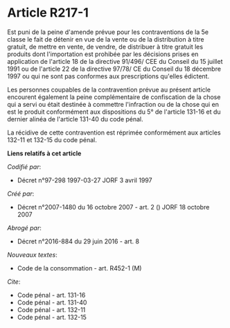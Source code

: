 # Article R217-1

Est puni de la peine d'amende prévue pour les contraventions de la 5e classe le fait de détenir en vue de la vente ou de la
distribution à titre gratuit, de mettre en vente, de vendre, de distribuer à titre gratuit les produits dont l'importation
est prohibée par les décisions prises en application de l'article 18 de la directive 91/496/ CEE du Conseil du 15 juillet
1991 ou de l'article 22 de la directive 97/78/ CE du Conseil du 18 décembre 1997 ou qui ne sont pas conformes aux
prescriptions qu'elles édictent. 

Les personnes coupables de la contravention prévue au présent article encourent également la peine complémentaire de
confiscation de la chose qui a servi ou était destinée à commettre l'infraction ou de la chose qui en est le produit
conformément aux dispositions du 5° de l'article 131-16 et du dernier alinéa de l'article 131-40 du code pénal. 

La récidive de cette contravention est réprimée conformément aux articles 132-11 et 132-15 du code pénal.

**Liens relatifs à cet article**

_Codifié par_:

  - Décret n°97-298 1997-03-27 JORF 3 avril 1997

_Créé par_:

  - Décret n°2007-1480 du 16 octobre 2007 - art. 2 () JORF 18 octobre 2007

_Abrogé par_:

  - Décret n°2016-884 du 29 juin 2016 - art. 8

_Nouveaux textes_:

  - Code de la consommation - art. R452-1 (M)

_Cite_:

  - Code pénal - art. 131-16
  - Code pénal - art. 131-40
  - Code pénal - art. 132-11
  - Code pénal - art. 132-15
